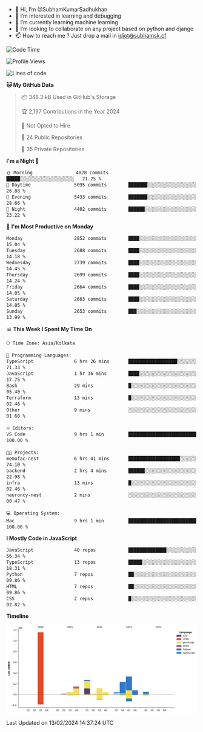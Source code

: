- 👋 Hi, I’m @SubhamKumarSadhukhan
- 👀 I’m interested in learning and debugging
- 🌱 I’m currently learning machine learning
- 💞️ I’m looking to collaborate on any project based on python and django
- 📫 How to reach me ?
      Just drop a mail in idiot@subhamsk.cf

<!---
SubhamKumarSadhukhan/SubhamKumarSadhukhan is a ✨ special ✨ repository because its `README.md` (this file) appears on your GitHub profile.
You can click the Preview link to take a look at your changes.
--->


<!--START_SECTION:waka-->
![Code Time](http://img.shields.io/badge/Code%20Time-1%2C942%20hrs%2046%20mins-blue)

![Profile Views](http://img.shields.io/badge/Profile%20Views-0-blue)

![Lines of code](https://img.shields.io/badge/From%20Hello%20World%20I%27ve%20Written-2.5%20million%20lines%20of%20code-blue)

**🐱 My GitHub Data** 

> 📦 348.3 kB Used in GitHub's Storage 
 > 
> 🏆 2,137 Contributions in the Year 2024
 > 
> 🚫 Not Opted to Hire
 > 
> 📜 24 Public Repositories 
 > 
> 🔑 35 Private Repositories 
 > 
**I'm a Night 🦉** 

```text
🌞 Morning                4028 commits        █████░░░░░░░░░░░░░░░░░░░░   21.25 % 
🌆 Daytime                5095 commits        ███████░░░░░░░░░░░░░░░░░░   26.88 % 
🌃 Evening                5433 commits        ███████░░░░░░░░░░░░░░░░░░   28.66 % 
🌙 Night                  4402 commits        ██████░░░░░░░░░░░░░░░░░░░   23.22 % 
```
📅 **I'm Most Productive on Monday** 

```text
Monday                   2852 commits        ████░░░░░░░░░░░░░░░░░░░░░   15.04 % 
Tuesday                  2688 commits        ████░░░░░░░░░░░░░░░░░░░░░   14.18 % 
Wednesday                2739 commits        ████░░░░░░░░░░░░░░░░░░░░░   14.45 % 
Thursday                 2699 commits        ████░░░░░░░░░░░░░░░░░░░░░   14.24 % 
Friday                   2664 commits        ████░░░░░░░░░░░░░░░░░░░░░   14.05 % 
Saturday                 2663 commits        ████░░░░░░░░░░░░░░░░░░░░░   14.05 % 
Sunday                   2653 commits        ███░░░░░░░░░░░░░░░░░░░░░░   13.99 % 
```


📊 **This Week I Spent My Time On** 

```text
🕑︎ Time Zone: Asia/Kolkata

💬 Programming Languages: 
TypeScript               6 hrs 26 mins       ██████████████████░░░░░░░   71.33 % 
JavaScript               1 hr 36 mins        ████░░░░░░░░░░░░░░░░░░░░░   17.75 % 
Bash                     29 mins             █░░░░░░░░░░░░░░░░░░░░░░░░   05.40 % 
Terraform                13 mins             █░░░░░░░░░░░░░░░░░░░░░░░░   02.46 % 
Other                    9 mins              ░░░░░░░░░░░░░░░░░░░░░░░░░   01.68 % 

🔥 Editors: 
VS Code                  9 hrs 1 min         █████████████████████████   100.00 % 

🐱‍💻 Projects: 
memofac-nest             6 hrs 41 mins       ███████████████████░░░░░░   74.10 % 
backend                  2 hrs 4 mins        ██████░░░░░░░░░░░░░░░░░░░   22.98 % 
infra                    13 mins             █░░░░░░░░░░░░░░░░░░░░░░░░   02.46 % 
neuroncy-nest            2 mins              ░░░░░░░░░░░░░░░░░░░░░░░░░   00.47 % 

💻 Operating System: 
Mac                      9 hrs 1 min         █████████████████████████   100.00 % 
```

**I Mostly Code in JavaScript** 

```text
JavaScript               40 repos            ██████████████░░░░░░░░░░░   56.34 % 
TypeScript               13 repos            █████░░░░░░░░░░░░░░░░░░░░   18.31 % 
Python                   7 repos             ██░░░░░░░░░░░░░░░░░░░░░░░   09.86 % 
HTML                     7 repos             ██░░░░░░░░░░░░░░░░░░░░░░░   09.86 % 
CSS                      2 repos             █░░░░░░░░░░░░░░░░░░░░░░░░   02.82 % 
```



**Timeline**

![Lines of Code chart](https://raw.githubusercontent.com/SubhamKumarSadhukhan/SubhamKumarSadhukhan/main/assets/bar_graph.png)


 Last Updated on 13/02/2024 14:37:24 UTC
<!--END_SECTION:waka-->
